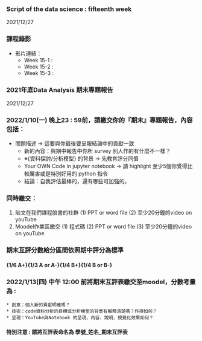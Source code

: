 ### Script of the data science : fifteenth week 
2021/12/27

### 課程錄影
* 影片連結： 
  * Week 15-1 : 
  * Week 15-2 : 
  * Week 15-3 : 

### 2021年底Data Analysis 期末專題報告
2021/12/27

### 2022/1/10(一) 晚上23 : 59前，請繳交你的『期末』專題報告，內容包括：
* 問題描述 → 這要與你最後要呈報結論中的貢獻一致
	* 新的內容：與期中報告中你所 survey 別人作的有什麼不一樣？
	* ※{資料探討/分析模型} 的背景 → 先教育評分同儕
	* Your OWN Code in jupyter notebook → 請 highlight 至少5個你覺得比較厲害或是特別好用的 python 指令
	* 結論：自我評估最棒的，還有哪些可加強的。

### 同時繳交：
1.	貼文在我們課程臉書的社群
(1)	PPT or word file
(2)	至少20分鐘的video on youTube
2.	Moodel作業區繳交
(1)	程式碼
(2)	PPT or word file
(3)	至少20分鐘的video on youTube

### 期末互評分數給分區間依照期中評分為標準 
#### {1/6 A+}{1/3 A or A-}{1/4 B+}{1/4 B or B-}
### 2022/1/13(四) 中午 12:00 前將期末互評表繳交至moodel，分數考量為 : 
	* 創意：個人新的貢獻明確嗎？
	* 技術：code資料分析的目標或分析模型的背景有解釋清楚嗎？作得如何？
	* 呈現：YouTube與Notebook 的呈現，內容、說明、視覺化效果如何？
#### 特別注意 : 請將互評表命名為 學號_姓名_期末互評表
